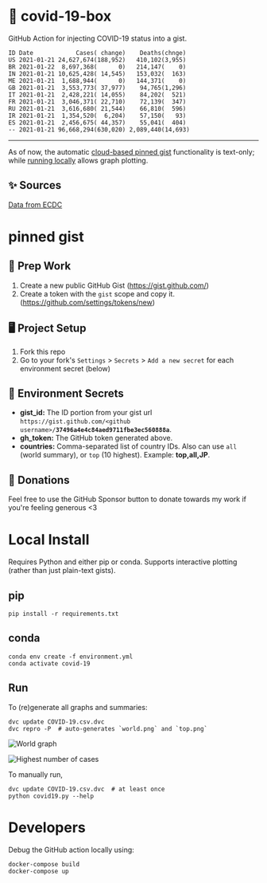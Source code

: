 # 🏥 covid-19-box

GitHub Action for injecting COVID-19 status into a gist.

```
ID Date            Cases( change)    Deaths(chnge)
US 2021-01-21 24,627,674(188,952)   410,102(3,955)
BR 2021-01-22  8,697,368(      0)   214,147(    0)
IN 2021-01-21 10,625,428( 14,545)   153,032(  163)
ME 2021-01-21  1,688,944(      0)   144,371(    0)
GB 2021-01-21  3,553,773( 37,977)    94,765(1,296)
IT 2021-01-21  2,428,221( 14,055)    84,202(  521)
FR 2021-01-21  3,046,371( 22,710)    72,139(  347)
RU 2021-01-21  3,616,680( 21,544)    66,810(  596)
IR 2021-01-21  1,354,520(  6,204)    57,150(   93)
ES 2021-01-21  2,456,675( 44,357)    55,041(  404)
-- 2021-01-21 96,668,294(630,020) 2,089,440(14,693)
```

---

As of now, the automatic [cloud-based pinned gist](#pinned-gist) functionality is text-only;
while [running locally](#local-install) allows graph plotting.

## ✨ Sources

[Data from ECDC](https://www.ecdc.europa.eu/en/publications-data/download-todays-data-geographic-distribution-covid-19-cases-worldwide)

# pinned gist

## 🎒 Prep Work
1. Create a new public GitHub Gist (https://gist.github.com/)
1. Create a token with the `gist` scope and copy it. (https://github.com/settings/tokens/new)

## 🖥 Project Setup
1. Fork this repo
1. Go to your fork's `Settings` > `Secrets` > `Add a new secret` for each environment secret (below)

## 🤫 Environment Secrets
- **gist_id:** The ID portion from your gist url `https://gist.github.com/<github username>/`**`37496a4e4c84aed9711fbe3ec560888a`**.
- **gh_token:** The GitHub token generated above.
- **countries:** Comma-separated list of country IDs. Also can use `all` (world summary), or `top` (10 highest). Example: **top,all,JP**.

## 💸 Donations

Feel free to use the GitHub Sponsor button to donate towards my work if you're feeling generous <3

# Local Install

Requires Python and either pip or conda. Supports interactive plotting (rather than just plain-text gists).

## pip

```
pip install -r requirements.txt
```

## conda

```
conda env create -f environment.yml
conda activate covid-19
```

## Run

To (re)generate all graphs and summaries:

```
dvc update COVID-19.csv.dvc
dvc repro -P  # auto-generates `world.png` and `top.png`
```

![World graph](world.png)

![Highest number of cases](top.png)

To manually run,

```
dvc update COVID-19.csv.dvc  # at least once
python covid19.py --help
```

# Developers

Debug the GitHub action locally using:

```
docker-compose build
docker-compose up
```
